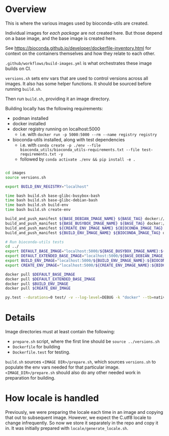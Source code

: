 # Overview 

This is where the various images used by bioconda-utils are created.

Individual images for *each package* are not created here. But those depend on
a base image, and the base image is created here.

See https://bioconda.github.io/developer/dockerfile-inventory.html for context
on the containers themselves and how they relate to each other.

`.github/workflows/build-images.yml` is what orchestrates these image builds on
CI.

`versions.sh` sets env vars that are used to control versions across all
images. It also has some helper functions. It should be sourced before running
`build.sh`.

Then run `build.sh`, providing it an image directory.

Building locally has the following requirements:

- podman installed
- docker installed
- docker registry running on localhost:5000
    - i.e. with `docker run -p 5000:5000 --rm --name registry registry`
- bioconda-utils installed, along with test dependencies
    - i.e. with `conda create -p ./env --file bioconda_utils/bioconda_utils-requirements.txt --file test-requirements.txt -y`
    - followed by `conda activate ./env && pip install -e .`

```bash

cd images
source versions.sh

export BUILD_ENV_REGISTRY="localhost"

time bash build.sh base-glibc-busybox-bash
time bash build.sh base-glibc-debian-bash
time bash build.sh build-env
time bash build.sh create-env

build_and_push_manifest ${BASE_DEBIAN_IMAGE_NAME} ${BASE_TAG} docker://localhost:5000
build_and_push_manifest ${BASE_BUSYBOX_IMAGE_NAME} ${BASE_TAG} docker://localhost:5000
build_and_push_manifest ${CREATE_ENV_IMAGE_NAME} ${BIOCONDA_IMAGE_TAG} docker://localhost:5000
build_and_push_manifest ${BUILD_ENV_IMAGE_NAME} ${BIOCONDA_IMAGE_TAG} docker://localhost:5000

# Run bioconda-utils tests
cd ../
export DEFAULT_BASE_IMAGE="localhost:5000/${BASE_BUSYBOX_IMAGE_NAME}:${BASE_TAG}"
export DEFAULT_EXTENDED_BASE_IMAGE="localhost:5000/${BASE_DEBIAN_IMAGE_NAME}:${BASE_TAG}"
export BUILD_ENV_IMAGE="localhost:5000/${BUILD_ENV_IMAGE_NAME}:${BIOCONDA_IMAGE_TAG}"
export CREATE_ENV_IMAGE="localhost:5000/${CREATE_ENV_IMAGE_NAME}:${BIOCONDA_IMAGE_TAG}"

docker pull $DEFAULT_BASE_IMAGE
docker pull $DEFAULT_EXTENDED_BASE_IMAGE
docker pull $BUILD_ENV_IMAGE
docker pull $CREATE_ENV_IMAGE

py.test --durations=0 test/ -v --log-level=DEBUG -k "docker" --tb=native
```

# Details

Image directories must at least contain the following:

- `prepare.sh` script, where the first line should be `source ../versions.sh`
- `Dockerfile` for building
- `Dockerfile.test` for testing.

`build.sh` sources `<IMAGE DIR>/prepare.sh`, which sources `versions.sh` to
populate the env vars needed for that particular image.
`<IMAGE_DIR>/prepare.sh` should also do any other needed work in preparation
for building.

# How locale is handled

Previously, we were preparing the locale each time in an image and copying that
out to subsequent image. However, we expect the C.utf8 locale to change
infrequently. So now we store it separately in the repo and copy it in. It was
initially prepared with `locale/generate_locale.sh`.
